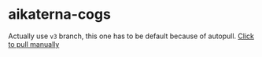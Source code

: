 # aikaterna-cogs
Actually use `v3` branch, this one has to be default because of autopull.
[Click to pull manually](https://pull.git.ci/process/jack1142/aikaterna-cogs)
